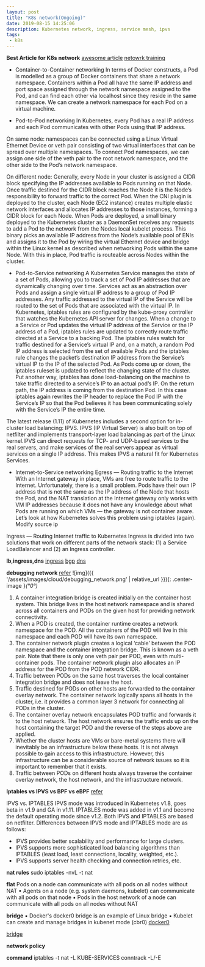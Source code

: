 ```yaml
---
layout: post
title: "K8s network(Ongoing)"
date: 2019-08-15 14:25:06
description: Kubernetes network, ingress, service mesh, ipvs
tags:
 - k8s
---
```


**Best Article for K8s network**
[awesome article](https://sookocheff.com/post/kubernetes/understanding-kubernetes-networking-model/)
[netowrk training](https://www.slideshare.net/EdurekaIN/kubernetes-networking-kubernetes-services-pods-ingress-networks-kubernetes-training-edureka)
- Container-to-Container networking
In terms of Docker constructs, a Pod is modelled as a group of Docker containers that share a network namespace. Containers within a Pod all have the same IP address and port space assigned through the network namespace assigned to the Pod, and can find each other via localhost since they reside in the same namespace. We can create a network namespace for each Pod on a virtual machine.

- Pod-to-Pod networking
In Kubernetes, every Pod has a real IP address and each Pod communicates with other Pods using that IP address. 

On same node:
namespaces can be connected using a Linux Virtual Ethernet Device or veth pair consisting of two virtual interfaces that can be spread over multiple namespaces. To connect Pod namespaces, we can assign one side of the veth pair to the root network namespace, and the other side to the Pod’s network namespace.

On different node:
Generally, every Node in your cluster is assigned a CIDR block specifying the IP addresses available to Pods running on that Node. Once traffic destined for the CIDR block reaches the Node it is the Node’s responsibility to forward traffic to the correct Pod.
When the CNI plugin is deployed to the cluster, each Node (EC2 instance) creates multiple elastic network interfaces and allocates IP addresses to those instances, forming a CIDR block for each Node. When Pods are deployed, a small binary deployed to the Kubernetes cluster as a DaemonSet receives any requests to add a Pod to the network from the Nodes local kubelet process. This binary picks an available IP address from the Node’s available pool of ENIs and assigns it to the Pod by wiring the virtual Ethernet device and bridge within the Linux kernel as described when networking Pods within the same Node. With this in place, Pod traffic is routeable across Nodes within the cluster.

- Pod-to-Service networking
A Kubernetes Service manages the state of a set of Pods, allowing you to track a set of Pod IP addresses that are dynamically changing over time. Services act as an abstraction over Pods and assign a single virtual IP address to a group of Pod IP addresses. Any traffic addressed to the virtual IP of the Service will be routed to the set of Pods that are associated with the virtual IP.
In Kubernetes, iptables rules are configured by the kube-proxy controller that watches the Kubernetes API server for changes. When a change to a Service or Pod updates the virtual IP address of the Service or the IP address of a Pod, iptables rules are updated to correctly route traffic directed at a Service to a backing Pod. The iptables rules watch for traffic destined for a Service’s virtual IP and, on a match, a random Pod IP address is selected from the set of available Pods and the iptables rule changes the packet’s destination IP address from the Service’s virtual IP to the IP of the selected Pod. As Pods come up or down, the iptables ruleset is updated to reflect the changing state of the cluster. Put another way, iptables has done load-balancing on the machine to take traffic directed to a service’s IP to an actual pod’s IP.
On the return path, the IP address is coming from the destination Pod. In this case iptables again rewrites the IP header to replace the Pod IP with the Service’s IP so that the Pod believes it has been communicating solely with the Service’s IP the entire time.

The latest release (1.11) of Kubernetes includes a second option for in-cluster load balancing: IPVS. IPVS (IP Virtual Server) is also built on top of netfilter and implements transport-layer load balancing as part of the Linux kernel.IPVS can direct requests for TCP- and UDP-based services to the real servers, and make services of the real servers appear as virtual services on a single IP address. This makes IPVS a natural fit for Kubernetes Services.


- Internet-to-Service networking
Egress — Routing traffic to the Internet
With an Internet gateway in place, VMs are free to route traffic to the Internet. Unfortunately, there is a small problem. Pods have their own IP address that is not the same as the IP address of the Node that hosts the Pod,
and the NAT translation at the Internet gateway only works with VM IP addresses because it does not have any knowledge about what Pods are running on which VMs — the gateway is not container aware. Let’s look at how Kubernetes solves this problem using iptables (again). Modify source ip

Ingress — Routing Internet traffic to Kubernetes
Ingress is divided into two solutions that work on different parts of the network stack: (1) a Service LoadBalancer and (2) an Ingress controller.

**lb,ingress,dns**
[ingress](http://tech.prosiebensat1.com/blog/post/kubernetes-ingress-networking-part-i)
[bgp](http://tech.prosiebensat1.com/blog/post/kubernetes-ingress-networking-part-ii)
[dns](http://tech.prosiebensat1.com/blog/post/kubernetes-ingress-networking-part-iii)

**debugging network**
[refer](https://www.praqma.com/stories/debugging-kubernetes-networking/)
![img]({{ '/assets/images/cloud/debugging_network.png' | relative_url }}){: .center-image }*(°0°)*
1. A container integration bridge is created initially on the container host system. This bridge lives in the host network namespace and is shared across all containers and PODs on the given host for providing network connectivity.
2. When a POD is created, the container runtime creates a network namespace for the POD. All the containers of the POD will live in this namespace and each POD will have its own namespace.
3. The container network plugin creates a logical ‘cable’ between the POD namespace and the container integration bridge. This is known as a veth pair. Note that there is only one veth pair per POD, even with multi-container pods. The container network plugin also allocates an IP address for the POD from the POD network CIDR.
4. Traffic between PODs on the same host traverses the local container integration bridge and does not leave the host.
5. Traffic destined for PODs on other hosts are forwarded to the container overlay network. The container network logically spans all hosts in the cluster, i.e. it provides a common layer 3 network for connecting all PODs in the cluster.
6. The container overlay network encapsulates POD traffic and forwards it to the host network. The host network ensures the traffic ends up on the host containing the target POD and the reverse of the steps above are applied.
7. Whether the cluster hosts are VMs or bare-metal systems there will inevitably be an infrastructure below these hosts. It is not always possible to gain access to this infrastructure. However, this infrastructure can be a considerable source of network issues so it is important to remember that it exists.
8. Traffic between PODs on different hosts always traverse the container overlay network, the host network, and the infrastructure network.

**Iptables vs IPVS vs BPF vs eBPF**
[refer](https://github.com/kubernetes/kubernetes/blob/master/pkg/proxy/ipvs/README.md)

IPVS vs. IPTABLES
IPVS mode was introduced in Kubernetes v1.8, goes beta in v1.9 and GA in v1.11. IPTABLES mode was added in v1.1 and become the default operating mode since v1.2. Both IPVS and IPTABLES are based on netfilter. Differences between IPVS mode and IPTABLES mode are as follows:
- IPVS provides better scalability and performance for large clusters.
- IPVS supports more sophisticated load balancing algorithms than IPTABLES (least load, least connections, locality, weighted, etc.).
- IPVS supports server health checking and connection retries, etc.


**nat rules**
sudo iptables -nvL -t nat

**flat**
Pods on a node can communicate with all pods on all nodes without NAT
▪ Agents on a node (e.g. system daemons, kubelet) can communicate with all pods on that node
▪ Pods in the host network of a node can communicate with all pods on all nodes without NAT

**bridge**
▪ Docker's docker0 bridge is an example of Linux bridge
▪ Kubelet can create and manage bridges in kubenet mode (cbr0)
[docker0](https://developer.ibm.com/recipes/tutorials/networking-your-docker-containers-using-docker0-bridge/)

[bridge](http://fosshelp.blogspot.com/2014/08/connect-two-network-namespaces-using.html)


**network policy**

**command**
iptables -t nat -L KUBE-SERVICES
conntrack -L/-E

